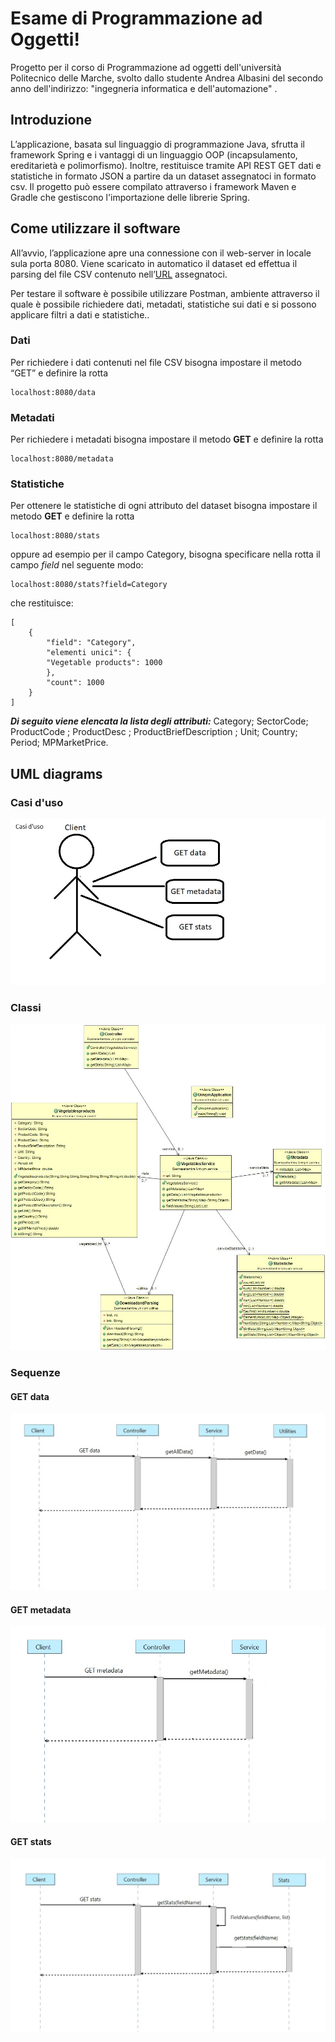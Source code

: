 # Esame di Programmazione ad Oggetti!

Progetto per il corso di Programmazione ad oggetti dell'università Politecnico delle Marche, svolto dallo studente Andrea Albasini del secondo anno dell'indirizzo: "ingegneria informatica e dell'automazione" .


 

## Introduzione

L’applicazione, basata sul linguaggio di programmazione Java, sfrutta il framework Spring e i vantaggi di un linguaggio OOP (incapsulamento, ereditarietà e polimorfismo). Inoltre, restituisce tramite API REST GET dati e statistiche in formato JSON a partire da un dataset assegnatoci in formato csv. Il progetto può essere compilato attraverso i framework Maven e Gradle che gestiscono l'importazione delle librerie Spring.

## Come utilizzare il software

All’avvio, l’applicazione apre una connessione con il web-server in locale sula porta 8080. Viene scaricato in automatico il dataset ed effettua il parsing del file CSV contenuto nell’[URL](http://data.europa.eu/euodp/data/api/3/action/package_show?id=b8c13971-e315-470e-a125-40d67fe7067b) assegnatoci.

Per testare il software è possibile utilizzare Postman, ambiente attraverso il quale è possibile richiedere dati, metadati, statistiche sui dati e si possono applicare filtri a dati e statistiche..
### Dati
Per richiedere i dati contenuti nel file CSV bisogna impostare il metodo “GET” e definire la rotta

```
localhost:8080/data

```


### Metadati

Per richiedere i metadati bisogna impostare il metodo **GET** e definire la rotta

```
localhost:8080/metadata

```
### Statistiche

Per ottenere le statistiche di ogni attributo del dataset bisogna impostare il metodo **GET** e definire la rotta

```
localhost:8080/stats

```

oppure ad esempio per il campo Category, bisogna specificare nella rotta il campo _field_ nel seguente modo:

```
localhost:8080/stats?field=Category

```

che restituisce:

```
[
	{
		"field": "Category",
		"elementi unici": {
		"Vegetable products": 1000
		},
		"count": 1000
	}
]
```
_**Di seguito viene elencata la lista degli attributi:**_
Category;
SectorCode;
ProductCode ;
ProductDesc ;
ProductBriefDescription ;
Unit;
Country;
Period;
MPMarketPrice.

## UML diagrams

### Casi d'uso
![enter image description here](https://raw.githubusercontent.com/andreaalbasini/EsameP.O./master/Univpm/Univpm/diagrammi%20uml/Casid%27uso.jpg)


### Classi
![enter image description here](https://raw.githubusercontent.com/andreaalbasini/EsameP.O./master/Univpm/Univpm/diagrammi%20uml/Diagrammadellclassi.jpg)

### Sequenze

#### GET data
![enter image description here](https://raw.githubusercontent.com/andreaalbasini/EsameP.O./master/Univpm/Univpm/diagrammi%20uml/sequenzeData.jpg)
#### GET metadata
![enter image description here](https://raw.githubusercontent.com/andreaalbasini/EsameP.O./master/Univpm/Univpm/diagrammi%20uml/sequenzeMetadata.jpg)

#### GET stats
![enter image description here](https://raw.githubusercontent.com/andreaalbasini/EsameP.O./master/Univpm/Univpm/diagrammi%20uml/sequenzestats.jpg)
<!--stackedit_data:
eyJoaXN0b3J5IjpbLTM4MjcxOTI5OSw5NDA2NTM4MTcsLTE1Mz
Q2MzAwMjYsLTEyNjYyNTk5MDAsLTk1Njk1OTIwMiwxNjg3Njg4
OTk5XX0=
-->